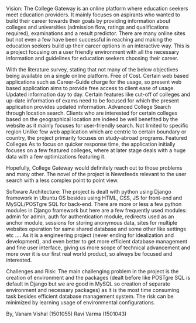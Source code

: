 Vision: The College Gateway is an online platform where education seekers meet education providers. It mainly focuses on aspirants who wanted to build their career towards their goals by providing information about colleges and universities (admission flow, ratings and qualifications required), examinations and a result predictor. There are many online sites but not even a few have been successful in reaching and making the education seekers build up their career options in an interactive way. This is a project focusing on a user friendly environment with all the necessary information and guidelines for education seekers choosing their career.  

With the literature survey, stating that not many of the below objectives being available on a single online platform. 
  Free of Cost. Certain web based applications such as Career-Guide charge for the usage, so present web based application aims to           provide free access to client ease of usage.
  Updated information day to day. Certain features like cut-off of colleges and up-date information of exams need to be focused             for which the present application provides updated information. 
  Advanced College Search through location search. Clients who are interested for certain colleges based on the geographical location       are indeed be well benefited by the website as it mainly focuses for user-friendly search.
  Not limited to specific region Unlike few web application which are centric to certain boundary or country, the project primarily         focuses on study-abroad programs. 
  Featured Colleges As to focus on quicker response time, the application initially focuses on a few featured colleges, where at later       stage deals with a huge data with a few optimizations featuring it.
  
Hopefully, College Gateway would definitely reach out to those problems and many other. The novel of the project is Newsfeeds relevant to the user search with a less complex point to point view. 

Software Architecture: The project is dealt with python using Django framework in Ubuntu OS besides using HTML, CSS, JS for front-end and MySQL/POSTgre SQL for back-end. There are more or less a few python modules in Django framework but here are a few frequently used modules: admin for admin, auth for authentication module, redirects used as an anchor module, sessions for storing anonymous data, sites for multiple websites operation for same shared database and some other like settings etc …. As it is a engineering project (never ending for idealization and development), and even better to get more efficient database management and fine user interface, giving us more scope of technical advancement and more over it is our first real world product, so always be focused and interested.   

Challenges and Risk: The main challenging problem in the project is the creation of environment and the packages (dealt before like POSTgre SQL is default in Django but we are 
good in MySQL so creation of separate environment and necessary packages) as it is the most time consuming task besides efficient database management system. The risk can be minimized by learning usage of environmental configurations.  

By,
Vanam Vishal (1501055)
Ravi Varma (1501043) 
